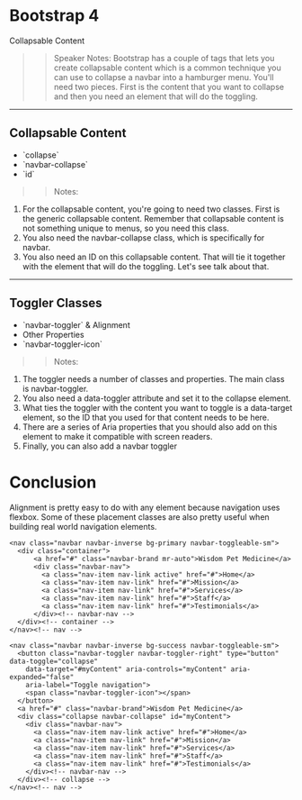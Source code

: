 <!-- .slide: data-state="title" -->
# Bootstrap 4
Collapsable Content

>> Speaker Notes:
Bootstrap has a couple of tags that lets you create collapsable content which is a common technique you can use to collapse a navbar into a hamburger menu. You'll need two pieces. First is the content that you want to collapse and then you need an element that will do the toggling.
  
---

<!-- .slide: data-state="hasicon" -->

## <i class="fa fa-bars"></i> Collapsable Content
<ul>
	<li class="fragment">`collapse`</li>
	<li class="fragment">`navbar-collapse`</li>
	<li class="fragment">`id`</li>
</ul>

>> Notes:
1. For the collapsable content, you're going to need two classes. First is the generic collapsable content. Remember that collapsable content is not something unique to menus, so you need this class.
2. You also need the navbar-collapse class, which is specifically for navbar.
3. You also need an ID on this collapsable content. That will tie it together with the element that will do the toggling. Let's see talk about that.

---

<!-- .slide: data-state="hasicon" -->

## <i class="fa fa-bars"></i> Toggler Classes
<ul>
	<li class="fragment">`navbar-toggler` &amp; Alignment</li>
	<li class="fragment">Other Properties</li>
	<li class="fragment">`navbar-toggler-icon`</li>
</ul>

>> Notes:
1. The toggler needs a number of classes and properties. The main class is navbar-toggler.
2. You also need a data-toggler attribute and set it to the collapse element.
3. What ties the toggler with the content you want to toggle is a data-target element, so the ID that you used for that content needs to be here.
4. There are a series of Aria properties that you should also add on this element to make it compatible with screen readers.
5. Finally, you can also add a navbar toggler

# Conclusion
Alignment is pretty easy to do with any element because navigation uses flexbox. Some of these placement classes are also pretty useful when building real world navigation elements.

```
<nav class="navbar navbar-inverse bg-primary navbar-toggleable-sm">
  <div class="container">
      <a href="#" class="navbar-brand mr-auto">Wisdom Pet Medicine</a>
      <div class="navbar-nav">
        <a class="nav-item nav-link active" href="#">Home</a>
        <a class="nav-item nav-link" href="#">Mission</a>
        <a class="nav-item nav-link" href="#">Services</a>
        <a class="nav-item nav-link" href="#">Staff</a>
        <a class="nav-item nav-link" href="#">Testimonials</a>
      </div><!-- navbar-nav -->
  </div><!-- container -->
</nav><!-- nav -->
```

```
<nav class="navbar navbar-inverse bg-success navbar-toggleable-sm">
  <button class="navbar-toggler navbar-toggler-right" type="button" data-toggle="collapse"
    data-target="#myContent" aria-controls="myContent" aria-expanded="false"
    aria-label="Toggle navigation">
    <span class="navbar-toggler-icon"></span>
  </button>
  <a href="#" class="navbar-brand">Wisdom Pet Medicine</a>
  <div class="collapse navbar-collapse" id="myContent">
    <div class="navbar-nav">
      <a class="nav-item nav-link active" href="#">Home</a>
      <a class="nav-item nav-link" href="#">Mission</a>
      <a class="nav-item nav-link" href="#">Services</a>
      <a class="nav-item nav-link" href="#">Staff</a>
      <a class="nav-item nav-link" href="#">Testimonials</a>
    </div><!-- navbar-nav -->
  </div><!-- collapse -->
</nav><!-- nav -->
```
